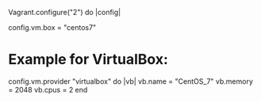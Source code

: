 Vagrant.configure("2") do |config|
 
  config.vm.box = "centos7"

# Example for VirtualBox:

config.vm.provider "virtualbox" do |vb|
  vb.name = "CentOS_7"
  vb.memory = 2048
  vb.cpus = 2
end